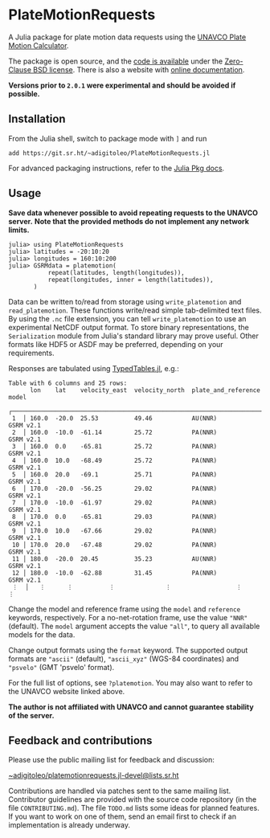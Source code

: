 # PlateMotionRequests

A Julia package for plate motion data requests using the [UNAVCO Plate Motion Calculator](https://www.unavco.org/software/geodetic-utilities/plate-motion-calculator/plate-motion-calculator.html).

The package is open source, and the [code is available](https://git.sr.ht/~adigitoleo/PlateMotionRequests.jl)
under the [Zero-Clause BSD license](https://git.sr.ht/~adigitoleo/PlateMotionRequests.jl/blob/main/LICENSE).
There is also a website with [online documentation](https://adigitoleo.github.io/PlateMotionRequests.jl/).

**Versions prior to `2.0.1` were experimental and should be avoided if possible.**


## Installation

From the Julia shell, switch to package mode with `]` and run

    add https://git.sr.ht/~adigitoleo/PlateMotionRequests.jl

For advanced packaging instructions,
refer to the [Julia Pkg docs](https://docs.julialang.org/en/v1/stdlib/Pkg/).


## Usage

**Save data whenever possible to avoid repeating requests to the UNAVCO server.**
**Note that the provided methods do not implement any network limits.**

    julia> using PlateMotionRequests
    julia> latitudes = -20:10:20
    julia> longitudes = 160:10:200
    julia> GSRMdata = platemotion(
               repeat(latitudes, length(longitudes)),
               repeat(longitudes, inner = length(latitudes)),
           )

Data can be written to/read from storage using `write_platemotion` and `read_platemotion`.
These functions write/read simple tab-delimited text files.
By using the `.nc` file extension, you can tell `write_platemotion` to use
an experimental NetCDF output format.
To store binary representations,
the `Serialization` module from Julia's standard library may prove useful.
Other formats like HDF5 or ASDF may be preferred,
depending on your requirements.

Responses are tabulated using [TypedTables.jl](https://typedtables.juliadata.org/latest/),
e.g.:

    Table with 6 columns and 25 rows:
          lon    lat    velocity_east  velocity_north  plate_and_reference  model
        ┌────────────────────────────────────────────────────────────────────────────
     1  │ 160.0  -20.0  25.53          49.46           AU(NNR)              GSRM v2.1
     2  │ 160.0  -10.0  -61.14         25.72           PA(NNR)              GSRM v2.1
     3  │ 160.0  0.0    -65.81         25.72           PA(NNR)              GSRM v2.1
     4  │ 160.0  10.0   -68.49         25.72           PA(NNR)              GSRM v2.1
     5  │ 160.0  20.0   -69.1          25.71           PA(NNR)              GSRM v2.1
     6  │ 170.0  -20.0  -56.25         29.02           PA(NNR)              GSRM v2.1
     7  │ 170.0  -10.0  -61.97         29.02           PA(NNR)              GSRM v2.1
     8  │ 170.0  0.0    -65.81         29.03           PA(NNR)              GSRM v2.1
     9  │ 170.0  10.0   -67.66         29.02           PA(NNR)              GSRM v2.1
     10 │ 170.0  20.0   -67.48         29.02           PA(NNR)              GSRM v2.1
     11 │ 180.0  -20.0  20.45          35.23           AU(NNR)              GSRM v2.1
     12 │ 180.0  -10.0  -62.88         31.45           PA(NNR)              GSRM v2.1
     ⋮  │   ⋮      ⋮          ⋮              ⋮                  ⋮               ⋮

Change the model and reference frame using the `model` and `reference` keywords,
respectively. For a no-net-rotation frame, use the value `"NNR"` (default).
The `model` argument accepts the value `"all"`, to query all available models for the data.

Change output formats using the `format` keyword.
The supported output formats are `"ascii"` (default),
`"ascii_xyz"` (WGS-84 coordinates) and `"psvelo"` (GMT 'psvelo' format).

For the full list of options, see `?platemotion`.
You may also want to refer to the UNAVCO website linked above.

**The author is not affiliated with UNAVCO and cannot guarantee stability of the server.**


## Feedback and contributions

Please use the public mailing list for feedback and discussion:

[~adigitoleo/platemotionrequests.jl-devel@lists.sr.ht](mailto:~adigitoleo/platemotionrequests.jl-devel@lists.sr.ht)

Contributions are handled via patches sent to the same mailing list.
Contributor guidelines are provided with the source code repository (in the file `CONTRIBUTING.md`).
The file `TODO.md` lists some ideas for planned features.
If you want to work on one of them,
send an email first to check if an implementation is already underway.
